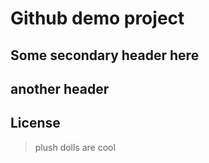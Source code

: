 # Github demo project

## Some secondary header here

## another header

## License
> plush dolls are cool
